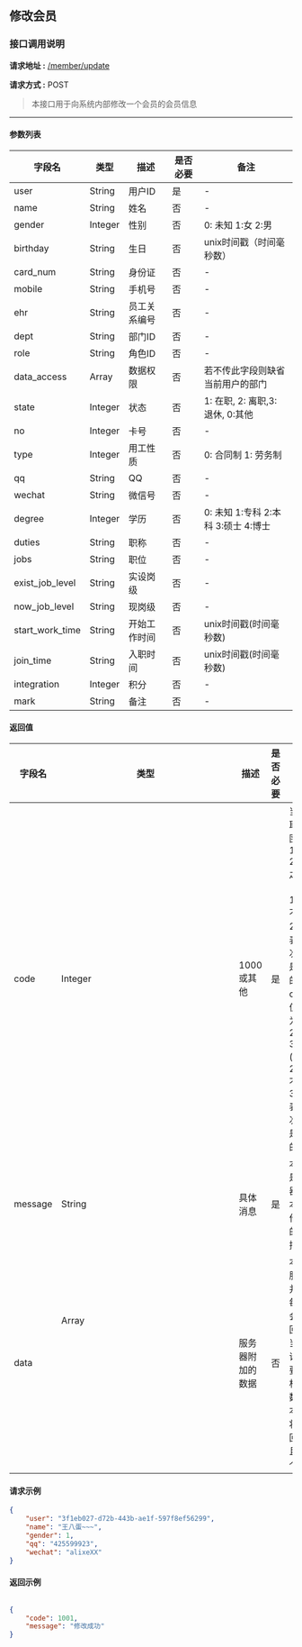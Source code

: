 ## 修改会员

### 接口调用说明

__请求地址 :__ [/member/update](#)

__请求方式 :__ POST

> 本接口用于向系统内部修改一个会员的会员信息

--------------------------------------

#### 参数列表

|字段名|类型|描述|是否必要|备注|
|-|-|-|-|-|
|user|String|用户ID|是|-|
|name|String|姓名|否|-|
|gender|Integer|性别|否|0: 未知 1:女 2:男|
|birthday|String|生日|否|unix时间戳（时间毫秒数）|
|card_num|String|身份证|否|-|
|mobile|String|手机号|否|-|
|ehr|String|员工关系编号|否|-|
|dept|String|部门ID|否|-|
|role|String|角色ID|否|-|
|data_access|Array<String>|数据权限|否|若不传此字段则缺省当前用户的部门|
|state|Integer|状态|否|1: 在职, 2: 离职,3: 退休, 0:其他|
|no|Integer|卡号|否|-|
|type|Integer|用工性质|否|0: 合同制 1: 劳务制|
|qq|String|QQ|否|-|
|wechat|String|微信号|否|-|
|degree|Integer|学历|否|0: 未知 1:专科 2:本科 3:硕士 4:博士|
|duties|String|职称|否|-|
|jobs|String|职位|否|-|
|exist_job_level|String|实设岗级|否|-|
|now_job_level|String|现岗级|否|-|
|start_work_time|String|开始工作时间|否|unix时间戳(时间毫秒数)|
|join_time|String|入职时间|否|unix时间戳(时间毫秒数)|
|integration|Integer|积分|否|-|
|mark|String|备注|否|-|

#### 返回值

|字段名|类型|描述|是否必要|备注|
|-|-|-|-|-|
|code|Integer|1000 或其他|是|当code取值范围为 1000 - 2000 之间时（包含1000, 不包含2000）表示此次操作是成功的。当code取值范围为 2000 - 3000 (包含2000, 不包含3000)表示此次操作是失败的|
|message|String|具体消息|是|本字段是服务器对于本次操作结果的消息描述|
|data|Array<Object>|服务器附加的数据|否|本字段服务器并不是每次都会返回，大当每次请求需要返回相应的数据时本字段将会返回，并且是一个数组|

#### 请求示例

```json
{
	"user": "3f1eb027-d72b-443b-ae1f-597f8ef56299",
	"name": "王八蛋~~~",
	"gender": 1,
	"qq": "425599923",
	"wechat": "alixeXX"
}
```

#### 返回示例

```json

{
    "code": 1001,
    "message": "修改成功"
}

```

